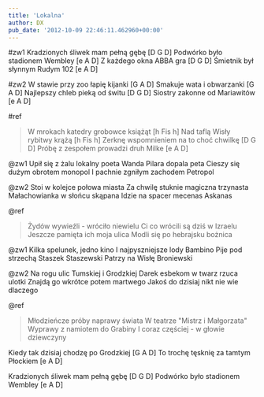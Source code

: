 ```yaml
---
title: 'Lokalna'
author: DX
pub_date: '2012-10-09 22:46:11.462960+00:00'
---
```


#zw1
Kradzionych śliwek mam pełną gębę [D G D]
Podwórko było stadionem Wembley [e A D]
Z każdego okna ABBA gra [D G D]
Śmietnik był słynnym Rudym 102 [e A D]

#zw2
W stawie przy zoo łapię kijanki [G A D]
Smakuje wata i obwarzanki [G A D]
Najlepszy chleb pieką od świtu [D G D]
Siostry zakonne od Mariawitów [e A D]

#ref
>W mrokach katedry grobowce książąt [h Fis h]
>Nad taflą Wisły rybitwy krążą [h Fis h]
>Zerknę wspomnieniem na to choć chwilkę [D G D]
>Próbę z zespołem prowadzi druh Milke [e A D]

@zw1
Upił się z żalu lokalny poeta
Wanda Pilara dopala peta
Cieszy się dużym obrotem monopol
I pachnie zgniłym zachodem Petropol

@zw2
Stoi w kolejce połowa miasta 
Za chwilę stuknie magiczna trzynasta
Małachowianka w słońcu skąpana 
Idzie na spacer mecenas Askanas

@ref
>Żydów wywieźli - wróciło niewielu
>Ci co wrócili są dziś w Izraelu
>Jeszcze pamięta ich moja ulica
>Modli się po hebrajsku bożnica

@zw1
Kilka spelunek, jedno kino
I najpyszniejsze lody Bambino
Pije pod strzechą Staszek Staszewski
Patrzy na Wisłę Broniewski

@zw2
Na rogu ulic Tumskiej i Grodzkiej 
Darek esbekom w twarz rzuca ulotki
Znajdą go wkrótce potem martwego
Jakoś do dzisiaj nikt nie wie dlaczego

@ref
>Młodzieńcze próby naprawy świata
>W teatrze "Mistrz i Małgorzata"
>Wyprawy z namiotem do Grabiny
>I coraz częściej - w głowie dziewczyny

Kiedy tak dzisiaj chodzę po Grodzkiej [G A D]
To trochę tęsknię za tamtym Płockiem [e A D]

Kradzionych śliwek mam pełną gębę [D G D]
Podwórko było stadionem Wembley [e A D]